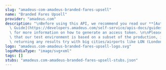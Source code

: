 ```yaml
---
slug: "amadeus-com-amadeus-branded-fares-upsell"
name: "Branded Fares Upsell"
provider: "amadeus.com"
description: "\nBefore using this API, we recommend you read our **[Authorization\
  \ Guide](https://developers.amadeus.com/self-service/apis-docs/guides/authorization-262)**\
  \ for more information on how to generate an access token. \n\nPlease also be aware\
  \ that our test environment is based on a subset of the production, if you are not\
  \ returning any results try with big cities/airports like LON (London) or NYC (New-York)."
logo: "amadeus.com-amadeus-branded-fares-upsell-logo.svg"
logoMediaType: "image/svg+xml"
tags: []
stubs: "amadeus.com-amadeus-branded-fares-upsell-stubs.json"
---
```


